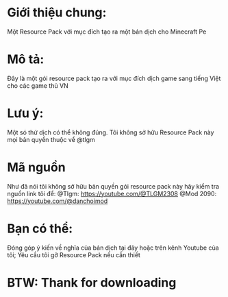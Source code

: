 # Giới thiệu chung:
Một Resource Pack với mục đích tạo ra một bản dịch cho Minecraft Pe
# Mô tả:
Đây là một gói resource pack tạo ra với mục đích dịch game sang tiếng Việt cho các game thủ VN
# Lưu ý:
Một só thứ dịch có thể không đúng.
Tôi không sở hữu Resource Pack này mọi bản quyền thuộc về @tlgm
# Mã nguồn
Như đã nói tôi không sở hữu bản quyền gói resource pack này hãy kiểm tra nguồn link tôi để:
@Tlgm: https://youtube.com/@TLGM2308
@Mod 2090: https://youtube.com/@danchoimod
# Bạn có thể:
Đóng góp ý kiến về nghĩa của bản dịch tại đây hoặc trên kênh Youtube của tôi; Yêu cầu tôi gỡ Resource Pack nếu cần thiết
# BTW: Thank for downloading
